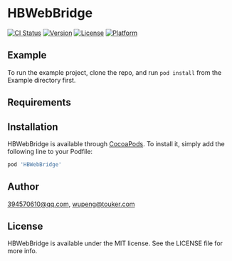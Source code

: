 # HBWebBridge

[![CI Status](http://img.shields.io/travis/394570610@qq.com/HBWebBridge.svg?style=flat)](https://travis-ci.org/394570610@qq.com/HBWebBridge)
[![Version](https://img.shields.io/cocoapods/v/HBWebBridge.svg?style=flat)](http://cocoapods.org/pods/HBWebBridge)
[![License](https://img.shields.io/cocoapods/l/HBWebBridge.svg?style=flat)](http://cocoapods.org/pods/HBWebBridge)
[![Platform](https://img.shields.io/cocoapods/p/HBWebBridge.svg?style=flat)](http://cocoapods.org/pods/HBWebBridge)

## Example

To run the example project, clone the repo, and run `pod install` from the Example directory first.

## Requirements

## Installation

HBWebBridge is available through [CocoaPods](http://cocoapods.org). To install
it, simply add the following line to your Podfile:

```ruby
pod 'HBWebBridge'
```

## Author

394570610@qq.com, wupeng@touker.com

## License

HBWebBridge is available under the MIT license. See the LICENSE file for more info.
